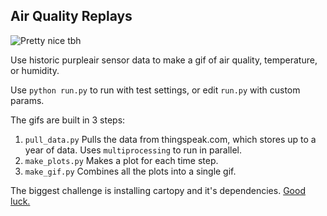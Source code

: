 ## Air Quality Replays

![Pretty nice tbh](docs/sensor_movie_smaller.gif)

Use historic purpleair sensor data to make a gif of air quality, temperature, or humidity. 

Use `python run.py` to run with test settings, or edit `run.py` with custom params.

The gifs are built in 3 steps:
    
1. `pull_data.py` Pulls the data from thingspeak.com, which stores up to a year of data. Uses `multiprocessing` to run
in parallel.
2. `make_plots.py` Makes a plot for each time step.
3. `make_gif.py` Combines all the plots into a single gif.

The biggest challenge is installing cartopy and it's dependencies. [Good luck.](https://scitools.org.uk/cartopy/docs/latest/installing.html)
    